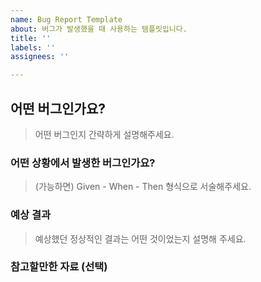 ```yaml
---
name: Bug Report Template
about: 버그가 발생했을 때 사용하는 템플릿입니다.
title: ''
labels: ''
assignees: ''

---
```


## 어떤 버그인가요?

> 어떤 버그인지 간략하게 설명해주세요.

### 어떤 상황에서 발생한 버그인가요?

> (가능하면) Given - When - Then 형식으로 서술해주세요.

### 예상 결과

> 예상했던 정상적인 결과는 어떤 것이었는지 설명해 주세요.

### 참고할만한 자료 (선택)
